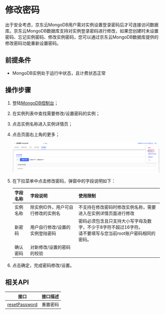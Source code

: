 # 修改密码

出于安全考虑，京东云MongoDB用户需对实例设置登录密码后才可连接访问数据库。京东云MongoDB数据库支持对实例登录密码进行修改，如果您创建时未设置密码、忘记实例密码、修改实例密码，您可以通过京东云MongoDB数据库提供的修改密码功能重新设置密码。



## 前提条件

- MongoDB实例处于运行中状态，且计费状态正常




## 操作步骤

1. 登陆[MongoDB控制台](https://mongodb-console.jdcloud.com/mongodb)；

2. 在实例列表中查找需要修改/设置密码的实例；

3. 点击实例名称进入实例详情页；

4. 点击页面右上角的更多；

   ![img](../../../../image/mongodb/resetPassword.png)

5. 在下拉菜单中点击修改密码，弹窗中的字段说明如下：

   | 字段名称 | 字段说明                           | 使用限制                                                     |
   | -------- | ---------------------------------- | ------------------------------------------------------------ |
   | 实例名称 | 除实例ID外，用户可自行修改的实例名 | 不支持在修改密码时修改实例名称，需要进入在实例详情页面进行修改 |
   | 新密码   | 用户自行修改/设置的实例登陆密码    | 密码必须包含且只支持大小写字母及数字，不少于8字符不超过16字符。<br />请不要填写与您当前root账户密码相同的密码。 |
   | 确认密码 | 对新修改/设置的密码的校验          |                                                              |

6. 点击确定，完成密码修改/设置。



## 相关API

| 接口                                                         | 接口描述 |
| ------------------------------------------------------------ | -------- |
| [resetPassword](../../../../API/JCS-for-MongoDB/Instance-Management/resetPassword.md) | 重置密码 |

